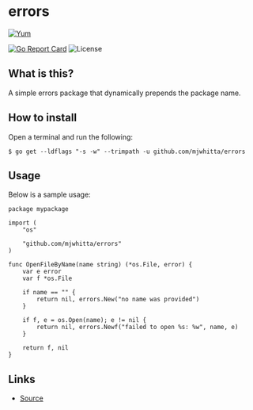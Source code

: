 # errors

[![Yum](https://img.shields.io/badge/-Buy%20me%20a%20cookie-blue?labelColor=grey&logo=cookiecutter&style=for-the-badge)](https://www.buymeacoffee.com/mjwhitta)

[![Go Report Card](https://goreportcard.com/badge/github.com/mjwhitta/errors?style=for-the-badge)](https://goreportcard.com/report/github.com/mjwhitta/errors)
![License](https://img.shields.io/github/license/mjwhitta/errors?style=for-the-badge)

## What is this?

A simple errors package that dynamically prepends the package name.

## How to install

Open a terminal and run the following:

```
$ go get --ldflags "-s -w" --trimpath -u github.com/mjwhitta/errors
```

## Usage

Below is a sample usage:

```
package mypackage

import (
    "os"

    "github.com/mjwhitta/errors"
)

func OpenFileByName(name string) (*os.File, error) {
    var e error
    var f *os.File

    if name == "" {
        return nil, errors.New("no name was provided")
    }

    if f, e = os.Open(name); e != nil {
        return nil, errors.Newf("failed to open %s: %w", name, e)
    }

    return f, nil
}
```

## Links

- [Source](https://github.com/mjwhitta/errors)
